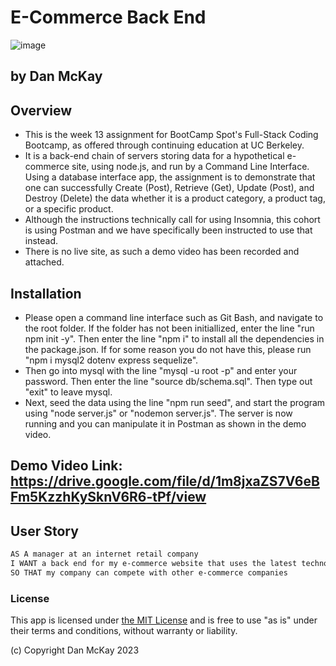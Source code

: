 # E-Commerce Back End
![image](https://img.shields.io/badge/License-MIT-slateblue.svg)
## by Dan McKay

## Overview

* This is the week 13 assignment for BootCamp Spot's Full-Stack Coding Bootcamp, as offered through continuing education at UC Berkeley.
* It is a back-end chain of servers storing data for a hypothetical e-commerce site, using node.js, and run by a Command Line Interface. Using a database interface app, the assignment is to demonstrate that one can successfully Create (Post), Retrieve (Get), Update (Post), and Destroy (Delete) the data whether it is a product category, a product tag, or a specific product.
* Although the instructions technically call for using Insomnia, this cohort is using Postman and we have specifically been instructed to use that instead.
* There is no live site, as such a demo video has been recorded and attached.

## Installation

* Please open a command line interface such as Git Bash, and navigate to the root folder. If the folder has not been initiallized, enter the line "run npm init -y". Then enter the line "npm i" to install all the dependencies in the package.json. If for some reason you do not have this, please run "npm i mysql2 dotenv express sequelize".
* Then go into mysql with the line "mysql -u root -p" and enter your password. Then enter the line "source db/schema.sql". Then type out "exit" to leave mysql.
* Next, seed the data using the line "npm run seed", and start the program using "node server.js" or "nodemon server.js". The server is now running and you can manipulate it in Postman as shown in the demo video.

## Demo Video Link: https://drive.google.com/file/d/1m8jxaZS7V6eBFm5KzzhKySknV6R6-tPf/view

## User Story

```md
AS A manager at an internet retail company
I WANT a back end for my e-commerce website that uses the latest technologies
SO THAT my company can compete with other e-commerce companies
```

### License
This app is licensed under [the MIT License](https://choosealicense.com/licenses/mit/) and is free to use "as is" under their terms and conditions, without warranty or liability.

(c) Copyright Dan McKay 2023
